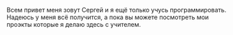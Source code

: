 Всем привет меня зовут Сергей и я ещё только учусь программировать. Надеюсь у меня всё получится, а пока вы можете посмотреть мои проэкты которые я делаю здесь с учителем.
